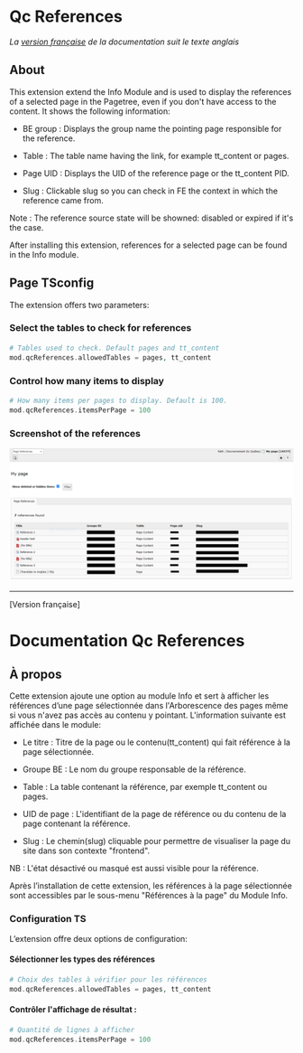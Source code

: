 Qc References
==============================================================
*La [version française](#documentation-qc-references) de la documentation suit le texte anglais*

## About
This extension extend the Info Module and is used to display the references of a selected page in the Pagetree, even if you don't have access to the content. It shows the following information:

- BE group : Displays the group name the pointing page responsible for the reference.

- Table : The table name having the link, for example tt_content or pages.

- Page UID : Displays the UID of the reference page or the tt_content PID.

- Slug : Clickable slug so you can check in FE the context in which the reference came from.


Note : The reference source state will be showned: disabled or expired if it's the case.

After installing this extension, references for a selected page can be found in the Info module.


## Page TSconfig
The extension offers two parameters:

### Select the tables to check for references

```php
# Tables used to check. Default pages and tt_content
mod.qcReferences.allowedTables = pages, tt_content
```

### Control how many items to display
```php
# How many items per pages to display. Default is 100.
mod.qcReferences.itemsPerPage = 100
```


### Screenshot of the references

![List of references](Documentation/Images/qc-references.png)


-----------
[Version française]
# Documentation Qc References

## À propos
Cette extension ajoute une option au module Info et sert à afficher les références d’une page sélectionnée dans l'Arborescence des pages même si vous n'avez pas accès au contenu y pointant. L'information suivante est affichée dans le module:  

- Le titre : Titre de la page ou le contenu(tt_content) qui fait référence à la page sélectionnée.

- Groupe BE : Le nom du groupe responsable de la référence.

- Table : La table contenant la référence, par exemple tt_content ou pages.

- UID de page : L'identifiant de la page de référence ou du contenu de la page contenant la référence.

- Slug : Le chemin(slug) cliquable pour permettre de visualiser la page du site dans son contexte "frontend".


NB : L'état désactivé ou masqué est aussi visible pour la référence.

Après l’installation de cette extension, les références à la page sélectionnée sont accessibles par le sous-menu "Références à la page" du Module Info.

### Configuration TS 
L’extension offre deux options de configuration: 

#### Sélectionner les types des références 

```php
# Choix des tables à vérifier pour les références
mod.qcReferences.allowedTables = pages, tt_content
```
#### Contrôler l'affichage de résultat : 
```php
# Quantité de lignes à afficher
mod.qcReferences.itemsPerPage = 100
```
